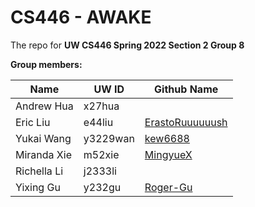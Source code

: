 # CS446 - AWAKE
The repo for **UW CS446 Spring 2022 Section 2 Group 8**

**Group members:**

| Name        | UW ID    | Github Name                                           |
| ----------- | -------- | ----------------------------------------------------- |
| Andrew Hua  | x27hua   |                                                       |
| Eric Liu    | e44liu   | [ErastoRuuuuuush](https://github.com/ErastoRuuuuuush) |
| Yukai Wang  | y3229wan | [kew6688](https://github.com/kew6688)                 |
| Miranda Xie | m52xie   | [MingyueX](https://github.com/MingyueX)               |
| Richella Li | j2333li  |                                                       |
| Yixing Gu   | y232gu   | [Roger-Gu](https://github.com/Roger-Gu)               | 

